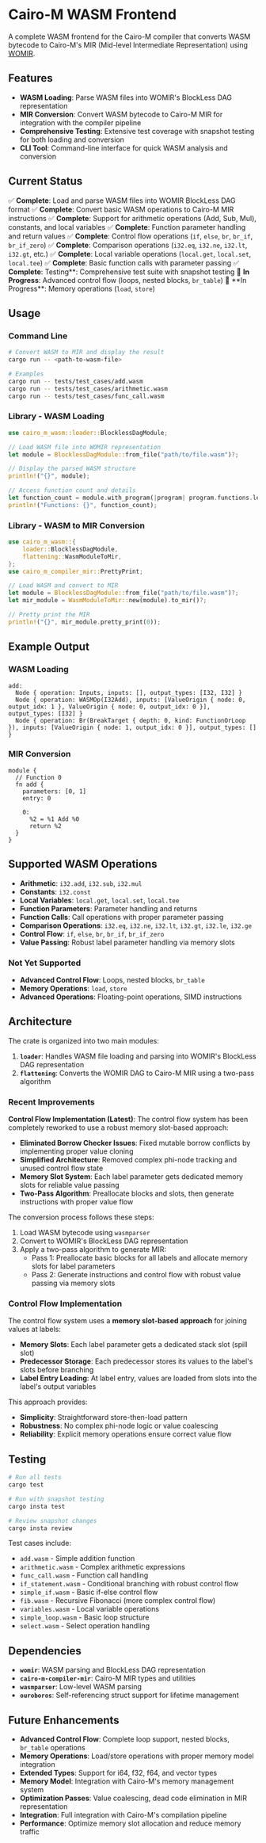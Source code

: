 # Cairo-M WASM Frontend

A complete WASM frontend for the Cairo-M compiler that converts WASM bytecode to
Cairo-M's MIR (Mid-level Intermediate Representation) using
[WOMIR](https://github.com/powdr-labs/womir).

## Features

- **WASM Loading**: Parse WASM files into WOMIR's BlockLess DAG representation
- **MIR Conversion**: Convert WASM bytecode to Cairo-M MIR for integration with
  the compiler pipeline
- **Comprehensive Testing**: Extensive test coverage with snapshot testing for
  both loading and conversion
- **CLI Tool**: Command-line interface for quick WASM analysis and conversion

## Current Status

✅ **Complete**: Load and parse WASM files into WOMIR BlockLess DAG format ✅
**Complete**: Convert basic WASM operations to Cairo-M MIR instructions ✅
**Complete**: Support for arithmetic operations (Add, Sub, Mul), constants, and
local variables ✅ **Complete**: Function parameter handling and return values
✅ **Complete**: Control flow operations (`if`, `else`, `br`, `br_if`,
`br_if_zero`) ✅ **Complete**: Comparison operations (`i32.eq`, `i32.ne`,
`i32.lt`, `i32.gt`, etc.) ✅ **Complete**: Local variable operations
(`local.get`, `local.set`, `local.tee`) ✅ **Complete**: Basic function calls
with parameter passing ✅ **Complete**: Testing**: Comprehensive test suite with
snapshot testing 🚧 **In Progress**: Advanced control flow (loops, nested
blocks, `br_table`) 🚧 **In Progress\*\*: Memory operations (`load`, `store`)

## Usage

### Command Line

```bash
# Convert WASM to MIR and display the result
cargo run -- <path-to-wasm-file>

# Examples
cargo run -- tests/test_cases/add.wasm
cargo run -- tests/test_cases/arithmetic.wasm
cargo run -- tests/test_cases/func_call.wasm
```

### Library - WASM Loading

```rust
use cairo_m_wasm::loader::BlocklessDagModule;

// Load WASM file into WOMIR representation
let module = BlocklessDagModule::from_file("path/to/file.wasm")?;

// Display the parsed WASM structure
println!("{}", module);

// Access function count and details
let function_count = module.with_program(|program| program.functions.len());
println!("Functions: {}", function_count);
```

### Library - WASM to MIR Conversion

```rust
use cairo_m_wasm::{
    loader::BlocklessDagModule,
    flattening::WasmModuleToMir,
};
use cairo_m_compiler_mir::PrettyPrint;

// Load WASM and convert to MIR
let module = BlocklessDagModule::from_file("path/to/file.wasm")?;
let mir_module = WasmModuleToMir::new(module).to_mir()?;

// Pretty print the MIR
println!("{}", mir_module.pretty_print(0));
```

## Example Output

### WASM Loading

```text
add:
  Node { operation: Inputs, inputs: [], output_types: [I32, I32] }
  Node { operation: WASMOp(I32Add), inputs: [ValueOrigin { node: 0, output_idx: 1 }, ValueOrigin { node: 0, output_idx: 0 }], output_types: [I32] }
  Node { operation: Br(BreakTarget { depth: 0, kind: FunctionOrLoop }), inputs: [ValueOrigin { node: 1, output_idx: 0 }], output_types: [] }
```

### MIR Conversion

```text
module {
  // Function 0
  fn add {
    parameters: [0, 1]
    entry: 0

    0:
      %2 = %1 Add %0
      return %2
  }
}
```

## Supported WASM Operations

- **Arithmetic**: `i32.add`, `i32.sub`, `i32.mul`
- **Constants**: `i32.const`
- **Local Variables**: `local.get`, `local.set`, `local.tee`
- **Function Parameters**: Parameter handling and returns
- **Function Calls**: Call operations with proper parameter passing
- **Comparison Operations**: `i32.eq`, `i32.ne`, `i32.lt`, `i32.gt`, `i32.le`,
  `i32.ge`
- **Control Flow**: `if`, `else`, `br`, `br_if`, `br_if_zero`
- **Value Passing**: Robust label parameter handling via memory slots

### Not Yet Supported

- **Advanced Control Flow**: Loops, nested blocks, `br_table`
- **Memory Operations**: `load`, `store`
- **Advanced Operations**: Floating-point operations, SIMD instructions

## Architecture

The crate is organized into two main modules:

1. **`loader`**: Handles WASM file loading and parsing into WOMIR's BlockLess
   DAG representation
2. **`flattening`**: Converts the WOMIR DAG to Cairo-M MIR using a two-pass
   algorithm

### Recent Improvements

**Control Flow Implementation (Latest)**: The control flow system has been
completely reworked to use a robust memory slot-based approach:

- **Eliminated Borrow Checker Issues**: Fixed mutable borrow conflicts by
  implementing proper value cloning
- **Simplified Architecture**: Removed complex phi-node tracking and unused
  control flow state
- **Memory Slot System**: Each label parameter gets dedicated memory slots for
  reliable value passing
- **Two-Pass Algorithm**: Preallocate blocks and slots, then generate
  instructions with proper value flow

The conversion process follows these steps:

1. Load WASM bytecode using `wasmparser`
2. Convert to WOMIR's BlockLess DAG representation
3. Apply a two-pass algorithm to generate MIR:
   - Pass 1: Preallocate basic blocks for all labels and allocate memory slots
     for label parameters
   - Pass 2: Generate instructions and control flow with robust value passing
     via memory slots

### Control Flow Implementation

The control flow system uses a **memory slot-based approach** for joining values
at labels:

- **Memory Slots**: Each label parameter gets a dedicated stack slot (spill
  slot)
- **Predecessor Storage**: Each predecessor stores its values to the label's
  slots before branching
- **Label Entry Loading**: At label entry, values are loaded from slots into the
  label's output variables

This approach provides:

- **Simplicity**: Straightforward store-then-load pattern
- **Robustness**: No complex phi-node logic or value coalescing
- **Reliability**: Explicit memory operations ensure correct value flow

## Testing

```bash
# Run all tests
cargo test

# Run with snapshot testing
cargo insta test

# Review snapshot changes
cargo insta review
```

Test cases include:

- `add.wasm` - Simple addition function
- `arithmetic.wasm` - Complex arithmetic expressions
- `func_call.wasm` - Function call handling
- `if_statement.wasm` - Conditional branching with robust control flow
- `simple_if.wasm` - Basic if-else control flow
- `fib.wasm` - Recursive Fibonacci (more complex control flow)
- `variables.wasm` - Local variable operations
- `simple_loop.wasm` - Basic loop structure
- `select.wasm` - Select operation handling

## Dependencies

- **`womir`**: WASM parsing and BlockLess DAG representation
- **`cairo-m-compiler-mir`**: Cairo-M MIR types and utilities
- **`wasmparser`**: Low-level WASM parsing
- **`ouroboros`**: Self-referencing struct support for lifetime management

## Future Enhancements

- **Advanced Control Flow**: Complete loop support, nested blocks, `br_table`
  operations
- **Memory Operations**: Load/store operations with proper memory model
  integration
- **Extended Types**: Support for i64, f32, f64, and vector types
- **Memory Model**: Integration with Cairo-M's memory management system
- **Optimization Passes**: Value coalescing, dead code elimination in MIR
  representation
- **Integration**: Full integration with Cairo-M's compilation pipeline
- **Performance**: Optimize memory slot allocation and reduce memory traffic
